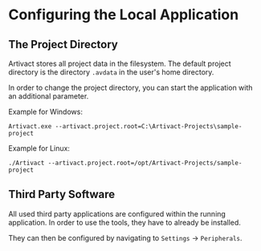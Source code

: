 # Configuring the Local Application

## The Project Directory

Artivact stores all project data in the filesystem.
The default project directory is the directory ```.avdata``` in the user's home directory.

In order to change the project directory, you can start the application with an additional parameter.

Example for Windows:

```
Artivact.exe --artivact.project.root=C:\Artivact-Projects\sample-project
```

Example for Linux:

```
./Artivact --artivact.project.root=/opt/Artivact-Projects/sample-project
```

## Third Party Software

All used third party applications are configured within the running application.
In order to use the tools, they have to already be installed.

They can then be configured by navigating to ``Settings`` -> ``Peripherals``.